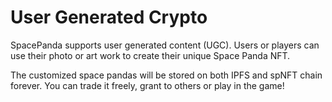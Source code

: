 # User Generated Crypto

SpacePanda supports user generated content (UGC). Users or players can use their photo or art work to create their unique Space Panda NFT.

The customized space pandas will be stored on both IPFS and spNFT chain forever. You can trade it freely, grant to others or play in the game!
